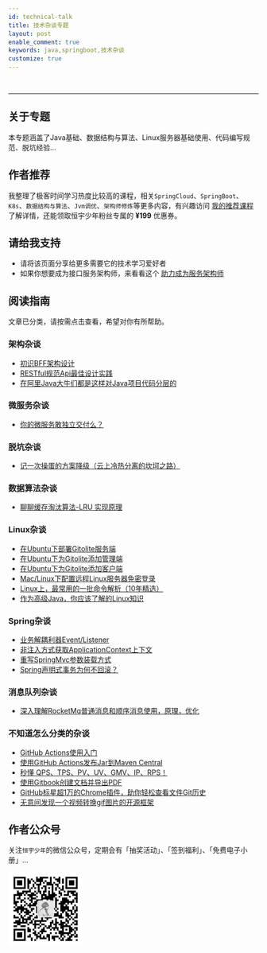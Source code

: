 ```yaml
---
id: technical-talk
title: 技术杂谈专题
layout: post
enable_comment: true
keywords: java,springboot,技术杂谈
customize: true
---
```


<br/>
<hr/>

## 关于专题

本专题涵盖了Java基础、数据结构与算法、Linux服务器基础使用、代码编写规范、脱坑经验...

## 作者推荐

我整理了极客时间学习热度比较高的课程，相关`SpringCloud`、`SpringBoot`、`K8s`、`数据结构与算法`、`Jvm调优`、`架构师修炼`等更多内容，有兴趣访问 [我的推荐课程](/geektime/) 了解详情，还能领取恒宇少年粉丝专属的 **¥199** 优惠券。

## 请给我支持

- 请将该页面分享给更多需要它的技术学习爱好者
- 如果你想要成为接口服务架构师，来看看这个 [助力成为服务架构师](/apiboot-all-articles.html)

## 阅读指南

文章已分类，请按需点击查看，希望对你有所帮助。

### 架构杂谈

- [初识BFF架构设计](/bff-first-meet.html)
- [RESTful规范Api最佳设计实践](/restful-api-uri.html)
- [在阿里Java大牛们都是这样对Java项目代码分层的](/alibaba-java-project-layering.html)

### 微服务杂谈

- [你的微服务敢独立交付么？](/your-microservice-can-deploy-single.html)

### 脱坑杂谈

- [记一次操蛋的方案降级（云上冷热分离的坎坷之路）](/program-downgrade.html)

### 数据算法杂谈

- [聊聊缓存淘汰算法-LRU 实现原理](/cache-lru-principle-of-impl.html)

### Linux杂谈

- [在Ubuntu下部署Gitolite服务端](/git-gitolite-server.html)
- [在Ubuntu下为Gitolite添加管理端](/git-gitolite-manage.html)
- [在Ubuntu下为Gitolite添加客户端](/git-gitolite-client.html)
- [Mac/Linux下配置远程Linux服务器免密登录](/linux-without-password.html)
- [Linux上，最常用的一批命令解析（10年精选）](/linux-most-commonly-used-commands.html)
- [作为高级Java，你应该了解的Linux知识](/linux-knowledge-you-should-know.html)

### Spring杂谈

- [业务解耦利器Event/Listener](/spring-event-listener.html)
- [非注入方式获取ApplicationContext上下文](/spring-get-application-context.html)
- [重写SpringMvc参数装载方式](/springmvc-rewrite-parameter-loader.html)
- [Spring声明式事务为何不回滚？](/why_doesnot_spring_declarative_transactions_roll_back.html)

### 消息队列杂谈

- [深入理解RocketMq普通消息和顺序消息使用，原理，优化](/rocketmq-message-use-away.html)

### 不知道怎么分类的杂谈

- [GitHub Actions使用入门](/github-action-getting-started.html)
- [使用GitHub Actions发布Jar到Maven Central](/github-action-publish-jar-to-maven-central.html)
- [秒懂 QPS、TPS、PV、UV、GMV、IP、RPS！](/know-qps-tps-uv-pv.html)
- [使用Gitbook创建文档并导出PDF](/use-gitbook-export-pdf.html)
- [GitHub标星超1万的Chrome插件，助你轻松查看文件Git历史](/chrome-plugin-git-history.html)
- [无意间发现一个视频转换gif图片的开源框架](/mp4-convert-to-gif.html)

## 作者公众号

关注`恒宇少年`的微信公众号，定期会有「抽奖活动」、「签到福利」、「免费电子小册」...

  <img src="/images/mp.jpg" width="150"/>
